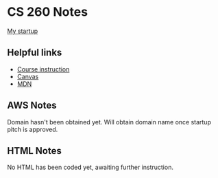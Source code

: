# CS 260 Notes

[My startup](https://simon.cs260.click)

## Helpful links

- [Course instruction](https://github.com/webprogramming260)
- [Canvas](https://byu.instructure.com)
- [MDN](https://developer.mozilla.org)

## AWS Notes

Domain hasn't been obtained yet. Will obtain domain name once startup pitch is approved.

## HTML Notes

No HTML has been coded yet, awaiting further instruction.

